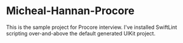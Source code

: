 # Micheal-Hannan-Procore

This is the sample project for Procore interview. I've installed SwiftLint scripting over-and-above the default generated UIKit project.
